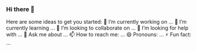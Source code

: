 ### Hi there 👋

<!--
**lys122519/lys122519** is a ✨ _special_ ✨ repository because its `README.md` (this file) appears on your GitHub profile.
--!>
Here are some ideas to get you started:

🔭 I’m currently working on ...
🌱 I’m currently learning ...
👯 I’m looking to collaborate on ...
🤔 I’m looking for help with ...
💬 Ask me about ...
📫 How to reach me: ...
😄 Pronouns: ...
⚡ Fun fact: ...

